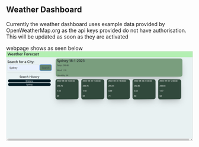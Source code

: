 ## Weather Dashboard

Currently the weather dashboard uses example data provided by OpenWeatherMap.org as the api keys provided do not have authorisation. This will be updated as soon as they are activated

webpage shows as seen below
![alt text](Assets/WeatherForeCastExample.png)